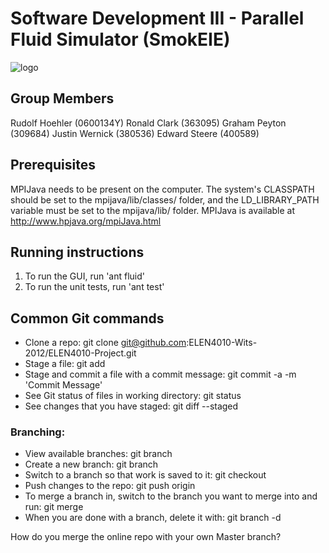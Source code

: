 Software Development III - Parallel Fluid Simulator (SmokEIE)
=============================================================

![logo](http://s17.postimage.org/6za72q2gv/Logo.png)

Group Members
-------------

Rudolf Hoehler (0600134Y)
Ronald Clark (363095)
Graham Peyton (309684)
Justin Wernick (380536)
Edward Steere (400589)

Prerequisites
-------------
MPIJava needs to be present on the computer. The system's CLASSPATH should be set to the mpijava/lib/classes/ folder, and the LD_LIBRARY_PATH variable must be set to the mpijava/lib/ folder.
MPIJava is available at http://www.hpjava.org/mpiJava.html


Running instructions
--------------------

1. To run the GUI, run 'ant fluid'
2. To run the unit tests, run 'ant test'

Common Git commands
-------------------
* Clone a repo: git clone git@github.com:ELEN4010-Wits-2012/ELEN4010-Project.git
* Stage a file: git add <file>
* Stage and commit a file with a commit message: git commit -a -m 'Commit Message'
* See Git status of files in working directory: git status
* See changes that you have staged: git diff --staged

### Branching:
* View available branches: git branch
* Create a new branch: git branch <Branch name>
* Switch to a branch so that work is saved to it: git checkout <Branch name>
* Push changes to the repo: git push origin <Branch name>
* To merge a branch in, switch to the branch you want to merge into and run: git merge <Branch name>
* When you are done with a branch, delete it with: git branch -d <Branch name>

How do you merge the online repo with your own Master branch?
